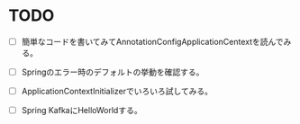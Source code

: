 # TODO
- [ ] 簡単なコードを書いてみてAnnotationConfigApplicationCentextを読んでみる。
- [ ] Springのエラー時のデフォルトの挙動を確認する。
- [ ] ApplicationContextInitializerでいろいろ試してみる。
- [ ] Spring KafkaにHelloWorldする。

